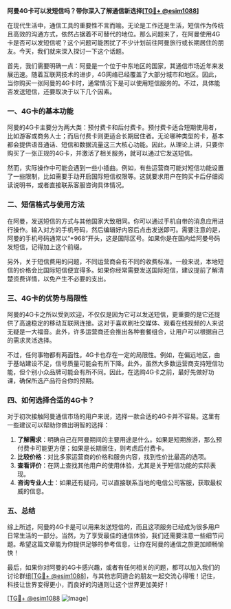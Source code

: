 **阿曼4G卡可以发短信吗？带你深入了解通信新选择[[TG💪+ @esim1088](https://t.me/s/esim1088)]**

在现代生活中，通信工具的重要性不言而喻。无论是工作还是生活，短信作为传统且高效的沟通方式，依然占据着不可替代的地位。那么问题来了，在阿曼使用4G卡是否可以发短信呢？这个问题可能困扰了不少计划前往阿曼旅行或长期居住的朋友。今天，我们就来深入探讨一下这个话题。

首先，我们需要明确一点：阿曼是一个位于中东地区的国家，其通信市场近年来发展迅速。随着互联网技术的进步，4G网络已经覆盖了大部分城市和地区。因此，当你购买一张阿曼的4G卡时，通常情况下是可以使用短信服务的。不过，具体能否发送短信，还要取决于以下几个因素。

### 一、4G卡的基本功能

阿曼的4G卡主要分为两大类：预付费卡和后付费卡。预付费卡适合短期使用者，比如游客或商务人士；而后付费卡则更适合长期居住者。无论哪种类型的卡，基本都会提供语音通话、短信和数据流量这三大核心功能。因此，从理论上讲，只要你购买了一张正规的4G卡，并激活了相关服务，就可以通过它发送短信。

然而，实际操作中可能会遇到一些小插曲。例如，有些运营商可能对短信功能设置了一些限制，比如需要手动开启国际短信权限等。这就要求用户在购买卡后仔细阅读说明书，或者直接联系客服咨询具体情况。

### 二、短信格式与使用方法

在阿曼，发送短信的方式与其他国家大致相同。你可以通过手机自带的消息应用进行操作。输入对方的手机号码，然后编辑好内容后点击发送即可。需要注意的是，阿曼的手机号码通常以“+968”开头，这是国际区号。如果你是在国内给阿曼号码发短信，记得加上这个前缀。

另外，关于短信费用的问题，不同运营商会有不同的收费标准。一般来说，本地短信的价格会比国际短信便宜得多。如果你经常需要发送国际短信，建议提前了解清楚资费详情，以免产生不必要的支出。

### 三、4G卡的优势与局限性

阿曼的4G卡之所以受到欢迎，不仅仅是因为它可以发送短信，更重要的是它还提供了高速稳定的移动互联网连接。这对于喜欢刷社交媒体、观看在线视频的人来说无疑是一大福音。此外，许多运营商还会推出各种套餐组合，让用户可以根据自己的需求灵活选择。

不过，任何事物都有两面性。4G卡也存在一定的局限性。例如，在偏远地区，由于基站建设不足，信号质量可能会有所下降。此外，虽然大多数运营商支持短信功能，但个别小众品牌可能会有所不同。因此，在选购4G卡之前，最好先做好功课，确保所选产品符合你的预期。

### 四、如何选择合适的4G卡？

对于初次接触阿曼通信市场的用户来说，选择一款合适的4G卡并不容易。这里有一些建议可以帮助你做出明智的选择：

1. **了解需求**：明确自己在阿曼期间的主要用途是什么。如果是短期旅游，那么预付费卡可能更方便；如果是长期居住，则考虑后付费卡。
2. **比较价格**：对比多家运营商的价格和服务内容，找到性价比最高的选项。
3. **查看评价**：在网上查找其他用户的使用体验，尤其是关于短信功能的实际表现。
4. **咨询专业人士**：如果还有疑问，可以直接联系当地的电信公司客服，获取最权威的信息。

### 五、总结

综上所述，阿曼的4G卡是可以用来发送短信的，而且这项服务已经成为很多用户日常生活的一部分。当然，为了享受最佳的通信体验，我们还需要注意一些细节问题。希望这篇文章能为你提供足够的参考信息，让你在阿曼的通信之旅更加顺畅愉快！

最后，如果你对阿曼的4G卡感兴趣，或者有任何相关的问题，都可以加入我们的讨论群组[[TG💪+ @esim1088](https://t.me/s/esim1088)]，与其他志同道合的朋友一起交流心得哦！记住，科技让世界变得更小，而良好的沟通则让这个世界更加美好！

[[TG💪+ @esim1088](https://t.me/s/esim1088) ![Image](https://i.postimg.cc/4NQfJmqS/Snipaste-2025-05-13-00-14-12.png)]